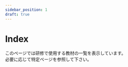 ```yaml
---
sidebar_position: 1
draft: true
---
```


# Index
このページでは研修で使用する教材の一覧を表示しています。  
必要に応じて特定ページを参照して下さい。



